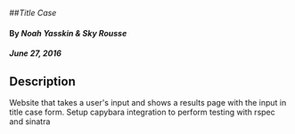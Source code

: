 ##_Title Case_

#### By _Noah Yasskin & Sky Rousse_
#### _June 27, 2016_

## Description

Website that takes a user's input and shows a results page with the input in title case form. Setup capybara integration to perform testing with rspec and sinatra
